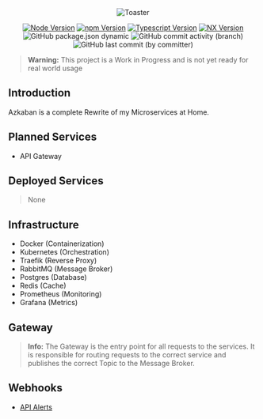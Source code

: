 <div align="center">
<img src="https://github.com/ToxicToast/Azkaban_V3/raw/main/assets/text_logo.png" alt="Toaster"/>
</div>

<div align="center">

[![Node Version](https://img.shields.io/static/v1?label=Node&message=v21.2.0&color=purple&style=for-the-badge)](https://nodejs.org)
[![npm Version](https://img.shields.io/static/v1?label=npm&message=9.8.1&color=purple&style=for-the-badge)](https://nodejs.org)
[![Typescript Version](https://img.shields.io/static/v1?label=Typescript&message=5.4.5&color=purple&style=for-the-badge)](https://typescriptlang.org)
[![NX Version](https://img.shields.io/static/v1?label=NX&message=19.0.0&color=purple&style=for-the-badge)](https://nx.dev)
![GitHub package.json dynamic](https://img.shields.io/github/package-json/version/ToxicToast/Azkaban_V3?style=for-the-badge&label=VERSION&color=purple)
![GitHub commit activity (branch)](https://img.shields.io/github/commit-activity/t/ToxicToast/Azkaban_V3?style=for-the-badge&label=COMMITS&color=purple)
![GitHub last commit (by committer)](https://img.shields.io/github/last-commit/ToxicToast/Azkaban_V3?style=for-the-badge&label=LAST%20COMMIT&color=purple)

</div>

> **Warning:**
> This project is a Work in Progress and is not yet ready for real world usage

## Introduction

Azkaban is a complete Rewrite of my Microservices at Home.

## Planned Services

- API Gateway

## Deployed Services

> None

## Infrastructure

- Docker (Containerization)
- Kubernetes (Orchestration)
- Traefik (Reverse Proxy)
- RabbitMQ (Message Broker)
- Postgres (Database)
- Redis (Cache)
- Prometheus (Monitoring)
- Grafana (Metrics)

## Gateway

> **Info:**
> The Gateway is the entry point for all requests to the services. It is responsible for routing requests to the correct service and publishes the correct Topic to the Message Broker.

## Webhooks

- [API Alerts](https://apialerts.com/)
